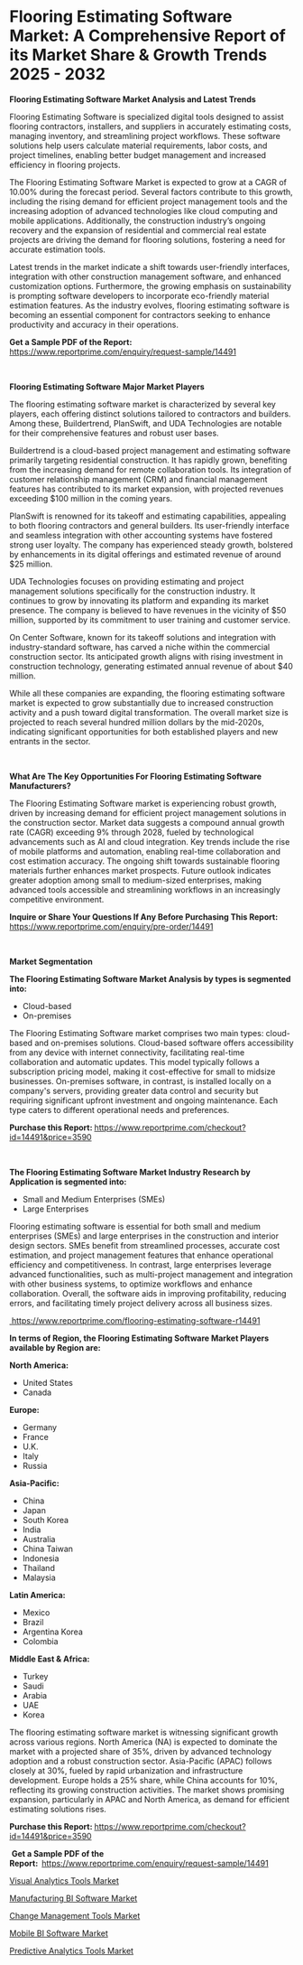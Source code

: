 <p><h1>Flooring Estimating Software Market: A Comprehensive Report of its Market Share & Growth Trends 2025 - 2032</h1></p><p><strong>Flooring Estimating Software Market Analysis and Latest Trends</strong></p>
<p><p>Flooring Estimating Software is specialized digital tools designed to assist flooring contractors, installers, and suppliers in accurately estimating costs, managing inventory, and streamlining project workflows. These software solutions help users calculate material requirements, labor costs, and project timelines, enabling better budget management and increased efficiency in flooring projects. </p><p>The Flooring Estimating Software Market is expected to grow at a CAGR of 10.00% during the forecast period. Several factors contribute to this growth, including the rising demand for efficient project management tools and the increasing adoption of advanced technologies like cloud computing and mobile applications. Additionally, the construction industry’s ongoing recovery and the expansion of residential and commercial real estate projects are driving the demand for flooring solutions, fostering a need for accurate estimation tools.</p><p>Latest trends in the market indicate a shift towards user-friendly interfaces, integration with other construction management software, and enhanced customization options. Furthermore, the growing emphasis on sustainability is prompting software developers to incorporate eco-friendly material estimation features. As the industry evolves, flooring estimating software is becoming an essential component for contractors seeking to enhance productivity and accuracy in their operations.</p></p>
<p><strong>Get a Sample PDF of the Report:&nbsp;</strong> <a href="https://www.reportprime.com/enquiry/request-sample/14491?utm_campaign=1876&utm_medium=2&utm_source=Github&utm_content=ia&utm_term=20032025&utm_id=flooring-estimating-software">https://www.reportprime.com/enquiry/request-sample/14491</a></p>
<p>&nbsp;</p>
<p><strong>Flooring Estimating Software Major Market Players</strong></p>
<p><p>The flooring estimating software market is characterized by several key players, each offering distinct solutions tailored to contractors and builders. Among these, Buildertrend, PlanSwift, and UDA Technologies are notable for their comprehensive features and robust user bases.</p><p>Buildertrend is a cloud-based project management and estimating software primarily targeting residential construction. It has rapidly grown, benefiting from the increasing demand for remote collaboration tools. Its integration of customer relationship management (CRM) and financial management features has contributed to its market expansion, with projected revenues exceeding $100 million in the coming years.</p><p>PlanSwift is renowned for its takeoff and estimating capabilities, appealing to both flooring contractors and general builders. Its user-friendly interface and seamless integration with other accounting systems have fostered strong user loyalty. The company has experienced steady growth, bolstered by enhancements in its digital offerings and estimated revenue of around $25 million.</p><p>UDA Technologies focuses on providing estimating and project management solutions specifically for the construction industry. It continues to grow by innovating its platform and expanding its market presence. The company is believed to have revenues in the vicinity of $50 million, supported by its commitment to user training and customer service.</p><p>On Center Software, known for its takeoff solutions and integration with industry-standard software, has carved a niche within the commercial construction sector. Its anticipated growth aligns with rising investment in construction technology, generating estimated annual revenue of about $40 million.</p><p>While all these companies are expanding, the flooring estimating software market is expected to grow substantially due to increased construction activity and a push toward digital transformation. The overall market size is projected to reach several hundred million dollars by the mid-2020s, indicating significant opportunities for both established players and new entrants in the sector.</p></p>
<p>&nbsp;</p>
<p><strong>What Are The Key Opportunities For Flooring Estimating Software Manufacturers?</strong></p>
<p><p>The Flooring Estimating Software market is experiencing robust growth, driven by increasing demand for efficient project management solutions in the construction sector. Market data suggests a compound annual growth rate (CAGR) exceeding 9% through 2028, fueled by technological advancements such as AI and cloud integration. Key trends include the rise of mobile platforms and automation, enabling real-time collaboration and cost estimation accuracy. The ongoing shift towards sustainable flooring materials further enhances market prospects. Future outlook indicates greater adoption among small to medium-sized enterprises, making advanced tools accessible and streamlining workflows in an increasingly competitive environment.</p></p>
<p><strong>Inquire or Share Your Questions If Any Before Purchasing This Report:</strong> <a href="https://www.reportprime.com/enquiry/pre-order/14491?utm_campaign=1876&utm_medium=2&utm_source=Github&utm_content=ia&utm_term=20032025&utm_id=flooring-estimating-software">https://www.reportprime.com/enquiry/pre-order/14491</a></p>
<p>&nbsp;</p>
<p><strong>Market Segmentation</strong></p>
<p><strong>The Flooring Estimating Software Market Analysis by types is segmented into:</strong></p>
<p><ul><li>Cloud-based</li><li>On-premises</li></ul></p>
<p><p>The Flooring Estimating Software market comprises two main types: cloud-based and on-premises solutions. Cloud-based software offers accessibility from any device with internet connectivity, facilitating real-time collaboration and automatic updates. This model typically follows a subscription pricing model, making it cost-effective for small to midsize businesses. On-premises software, in contrast, is installed locally on a company's servers, providing greater data control and security but requiring significant upfront investment and ongoing maintenance. Each type caters to different operational needs and preferences.</p></p>
<p><strong>Purchase this Report:&nbsp;</strong><a href="https://www.reportprime.com/checkout?id=14491&price=3590&utm_campaign=1876&utm_medium=2&utm_source=Github&utm_content=ia&utm_term=20032025&utm_id=flooring-estimating-software">https://www.reportprime.com/checkout?id=14491&price=3590</a></p>
<p>&nbsp;</p>
<p><strong>The Flooring Estimating Software Market Industry Research by Application is segmented into:</strong></p>
<p><ul><li>Small and Medium Enterprises (SMEs)</li><li>Large Enterprises</li></ul></p>
<p><p>Flooring estimating software is essential for both small and medium enterprises (SMEs) and large enterprises in the construction and interior design sectors. SMEs benefit from streamlined processes, accurate cost estimation, and project management features that enhance operational efficiency and competitiveness. In contrast, large enterprises leverage advanced functionalities, such as multi-project management and integration with other business systems, to optimize workflows and enhance collaboration. Overall, the software aids in improving profitability, reducing errors, and facilitating timely project delivery across all business sizes.</p></p>
<p><a href="https://www.reportprime.com/flooring-estimating-software-r14491?utm_campaign=1876&utm_medium=2&utm_source=Github&utm_content=ia&utm_term=20032025&utm_id=flooring-estimating-software">&nbsp;https://www.reportprime.com/flooring-estimating-software-r14491</a></p>
<p><strong>In terms of Region, the Flooring Estimating Software Market Players available by Region are:</strong></p>
<p>
    <p> <strong> North America: </strong>
        <ul>
            <li>United States</li>
            <li>Canada</li>
        </ul>
        </p> 
    <p> <strong> Europe: </strong>
        <ul>
            <li>Germany</li>
            <li>France</li>
            <li>U.K.</li>
            <li>Italy</li>
            <li>Russia</li>
        </ul>
        </p> 
    <p> <strong> Asia-Pacific: </strong>
        <ul>
            <li>China</li>
            <li>Japan</li>
            <li>South Korea</li>
            <li>India</li>
            <li>Australia</li>
            <li>China Taiwan</li>
            <li>Indonesia</li>
            <li>Thailand</li>
            <li>Malaysia</li>
        </ul>
        </p> 
    <p> <strong> Latin America: </strong>
        <ul>
            <li>Mexico</li>
            <li>Brazil</li>
            <li>Argentina Korea</li>
            <li>Colombia</li>
        </ul>
        </p> 
    <p> <strong> Middle East & Africa: </strong>
        <ul>
            <li>Turkey</li>
            <li>Saudi</li>
            <li>Arabia</li>
            <li>UAE</li>
            <li>Korea</li>
        </ul>
    </p>
    </p>
<p><p>The flooring estimating software market is witnessing significant growth across various regions. North America (NA) is expected to dominate the market with a projected share of 35%, driven by advanced technology adoption and a robust construction sector. Asia-Pacific (APAC) follows closely at 30%, fueled by rapid urbanization and infrastructure development. Europe holds a 25% share, while China accounts for 10%, reflecting its growing construction activities. The market shows promising expansion, particularly in APAC and North America, as demand for efficient estimating solutions rises.</p></p>
<p><strong>Purchase this Report: </strong><a href="https://www.reportprime.com/checkout?id=14491&price=3590&utm_campaign=1876&utm_medium=2&utm_source=Github&utm_content=ia&utm_term=20032025&utm_id=flooring-estimating-software">https://www.reportprime.com/checkout?id=14491&price=3590</a></p>
<p>&nbsp;<strong>Get a Sample PDF of the Report:&nbsp;&nbsp;</strong><a href="https://www.reportprime.com/enquiry/request-sample/14491?utm_campaign=1876&utm_medium=2&utm_source=Github&utm_content=ia&utm_term=20032025&utm_id=flooring-estimating-software">https://www.reportprime.com/enquiry/request-sample/14491</a></p>
<p><strong></strong></p>
<p><p><a href="https://github.com/habyoneub/Market-Research-Report-List-1/blob/main/visual-analytics-tools-market.md?utm_campaign=1876&utm_medium=2&utm_source=Github&utm_content=ia&utm_term=20032025&utm_id=flooring-estimating-software">Visual Analytics Tools Market</a></p><p><a href="https://github.com/totrisammir/Market-Research-Report-List-1/blob/main/manufacturing-bi-software-market.md?utm_campaign=1876&utm_medium=2&utm_source=Github&utm_content=ia&utm_term=20032025&utm_id=flooring-estimating-software">Manufacturing BI Software Market</a></p><p><a href="https://github.com/kemauteve/Market-Research-Report-List-1/blob/main/change-management-tools-market.md?utm_campaign=1876&utm_medium=2&utm_source=Github&utm_content=ia&utm_term=20032025&utm_id=flooring-estimating-software">Change Management Tools Market</a></p><p><a href="https://github.com/latilsmickl8/Market-Research-Report-List-1/blob/main/mobile-bi-software-market.md?utm_campaign=1876&utm_medium=2&utm_source=Github&utm_content=ia&utm_term=20032025&utm_id=flooring-estimating-software">Mobile BI Software Market</a></p><p><a href="https://github.com/haklagjbj/Market-Research-Report-List-1/blob/main/predictive-analytics-tools-market.md?utm_campaign=1876&utm_medium=2&utm_source=Github&utm_content=ia&utm_term=20032025&utm_id=flooring-estimating-software">Predictive Analytics Tools Market</a></p></p>